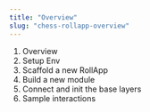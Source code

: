 ```yaml
---
title: "Overview"
slug: "chess-rollapp-overview"
---
```


1. Overview
2. Setup Env
3. Scaffold a new RollApp
4. Build a new module
5. Connect and init the base layers
6. Sample interactions
